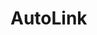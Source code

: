 # AutoLink

<div id="route-link">
  <AutoLink v-for="item in routeLinksConfig" :config="item" />
</div>

<div id="anchor-link">
  <AutoLink v-for="item in anchorLinksConfig" :config="item" />
</div>

<div id="aria-label">
  <AutoLink :config="{ text: 'text', link: '/', ariaLabel: 'label' }" />
</div>

<script setup lang="ts">
import { AutoLink } from 'vuepress/client'

const routeLinks = [
  '/',
  '/README.md',
  '/index.html',
  '/non-existent',
  '/non-existent.md',
  '/non-existent.html',
  '/routes/non-ascii-paths/中文目录名/中文文件名',
  '/routes/non-ascii-paths/中文目录名/中文文件名.md',
  '/routes/non-ascii-paths/中文目录名/中文文件名.html',
  '/README.md#hash',
  '/README.md?query',
  '/README.md?query#hash',
  '/#hash',
  '/?query',
  '/?query#hash',
  '#hash',
  '?query',
  '?query#hash',
  'route-link',
  'route-link.md',
  'route-link.html',
  'not-existent',
  'not-existent.md',
  'not-existent.html',
  '../',
  '../README.md',
  '../404.md',
  '../404.html',
]

const routeLinksConfig = routeLinks.map((link) => ({ link, text: 'text' }))

const anchorLinks = [
  '//example.com',
  'http://example.com',
  'https://example.com',
  'mailto:example@example.com',
  'tel:+1234567890',
]

const anchorLinksConfig = anchorLinks.map((link) => ({ link, text: 'text' }))
</script>
